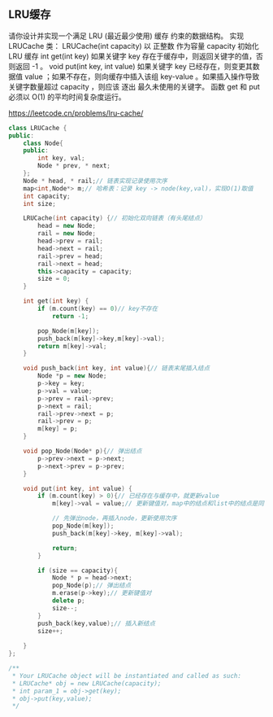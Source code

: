 ## LRU缓存

请你设计并实现一个满足  LRU (最近最少使用) 缓存 约束的数据结构。
实现 LRUCache 类：
LRUCache(int capacity) 以 正整数 作为容量 capacity 初始化 LRU 缓存
int get(int key) 如果关键字 key 存在于缓存中，则返回关键字的值，否则返回 -1 。
void put(int key, int value) 如果关键字 key 已经存在，则变更其数据值 value ；如果不存在，则向缓存中插入该组 key-value 。如果插入操作导致关键字数量超过 capacity ，则应该 逐出 最久未使用的关键字。
函数 get 和 put 必须以 O(1) 的平均时间复杂度运行。

https://leetcode.cn/problems/lru-cache/

```c++
class LRUCache {
public:
    class Node{
    public:
        int key, val;
        Node * prev, * next;
    };
    Node * head, * rail;// 链表实现记录使用次序
    map<int,Node*> m;// 哈希表：记录 key -> node(key,val)，实现O(1)取值
    int capacity;
    int size;

    LRUCache(int capacity) {// 初始化双向链表（有头尾结点）
        head = new Node;
        rail = new Node;
        head->prev = rail;
        head->next = rail;
        rail->prev = head;
        rail->next = head;
        this->capacity = capacity;
        size = 0;
    }

    int get(int key) {
        if (m.count(key) == 0)// key不存在
            return -1;

        pop_Node(m[key]);
        push_back(m[key]->key,m[key]->val);
        return m[key]->val;
    }

    void push_back(int key, int value){// 链表末尾插入结点
        Node *p = new Node;
        p->key = key;
        p->val = value;
        p->prev = rail->prev;
        p->next = rail;
        rail->prev->next = p;
        rail->prev = p;
        m[key] = p;
    }

    void pop_Node(Node* p){// 弹出结点
        p->prev->next = p->next;
        p->next->prev = p->prev;
    }

    void put(int key, int value) {
        if (m.count(key) > 0){// 已经存在与缓存中，就更新value
            m[key]->val = value;// 更新键值对，map中的结点和list中的结点是同一个，更新一个就行

            // 先弹出node，再插入node，更新使用次序
            pop_Node(m[key]);
            push_back(m[key]->key, m[key]->val);

            return;
        }

        if (size == capacity){
            Node * p = head->next;
            pop_Node(p);// 弹出结点
            m.erase(p->key);// 更新键值对
            delete p;
            size--;
        }
        push_back(key,value);// 插入新结点
        size++;
        
    }
};

/**
 * Your LRUCache object will be instantiated and called as such:
 * LRUCache* obj = new LRUCache(capacity);
 * int param_1 = obj->get(key);
 * obj->put(key,value);
 */
```
